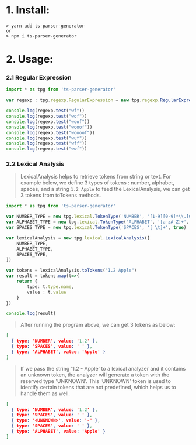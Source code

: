 # 1. Install:

```
> yarn add ts-parser-generator
or
> npm i ts-parser-generator
```

# 2. Usage:
### 2.1 Regular Expression
```TypeScript
import * as tpg from 'ts-parser-generator'

var regexp : tpg.regexp.RegularExpression = new tpg.regexp.RegularExpression("wo*f")

console.log(regexp.test("wf"))
console.log(regexp.test("wof"))
console.log(regexp.test("woof"))
console.log(regexp.test("wooof"))
console.log(regexp.test("woooof"))
console.log(regexp.test("wuf"))
console.log(regexp.test("wff"))
console.log(regexp.test("wwf"))
```


### 2.2 Lexical Analysis
> LexicalAnalysis helps to retrieve tokens from string or text.
> For example below, we define 3 types of tokens : number, alphabet, spaces, and a string `1.2 Apple` to feed the LexicalAnalysis, we can get 3 tokens from toTokens methods.

```TypeScript
import * as tpg from 'ts-parser-generator'

var NUMBER_TYPE = new tpg.lexical.TokenType('NUMBER', '[1-9][0-9]*\\.[0-9]*', true)
var ALPHABET_TYPE = new tpg.lexical.TokenType('ALPHABET', '[a-zA-Z]+', true)
var SPACES_TYPE = new tpg.lexical.TokenType('SPACES', '[ \t]+', true)

var lexicalAnalysis = new tpg.lexical.LexicalAnalysis([
    NUMBER_TYPE,
    ALPHABET_TYPE,
    SPACES_TYPE,
])

var tokens = lexicalAnalysis.toTokens("1.2 Apple")
var result = tokens.map(t=>{
    return {
        type: t.type.name,
        value : t.value
    }
})

console.log(result)
```

> After running the program above, we can get 3 tokens as below:
```json
[
  { type: 'NUMBER', value: '1.2' },
  { type: 'SPACES', value: ' ' },
  { type: 'ALPHABET', value: 'Apple' }
]
```

> If we pass the string '1.2 - Apple' to a lexical analyzer and it contains an unknown token, the analyzer will generate a token with the reserved type 'UNKNOWN'. This 'UNKNOWN' token is used to identify certain tokens that are not predefined, which helps us to handle them as well.
```json
[
  { type: 'NUMBER', value: '1.2' },
  { type: 'SPACES', value: ' ' },
  { type: '<UNKNOWN>', value: '-' },
  { type: 'SPACES', value: ' ' },
  { type: 'ALPHABET', value: 'Apple' }
]
```
